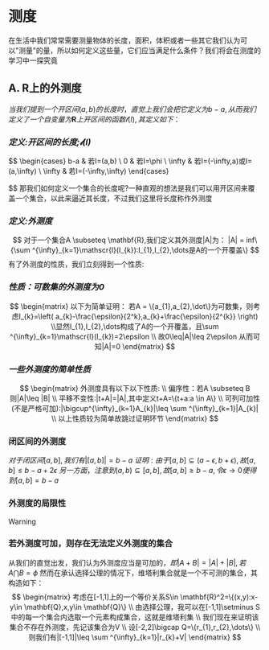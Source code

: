 # 测度
在生活中我们常常需要测量物体的长度，面积，体积或者一些其它我们认为可以"测量"的量，所以如何定义这些量，它们应当满足什么条件？我们将会在测度的学习中一探究竟
## A.    R上的外测度
$当我们提到一个开区间(a,b)的长度时，直觉上我们会把它定义为b-a,从而我们定义了一个自变量为\mathbf{R}上开区间的函数\mathscr{l}(I),其定义如下：$
### *定义:开区间的长度;$\mathscr{l}(I)$*
$$
\begin{cases}
b-a & 若I=(a,b) \\
0 & 若I=\phi \\
\infty & 若I=(-\infty,a)或I=(a,\infty) \\
\infty & 若I=(-\infty,\infty)
\end{cases}

$$
那我们如何定义一个集合的长度呢?一种直观的想法是我们可以用开区间来覆盖一个集合，以此来逼近其长度，不过我们这里将长度称作外测度
### *定义:外测度*
$$
对于一个集合A \subseteq \mathbf{R},我们定义其外测度|A|为：
|A| = inf\{\sum ^{\infty}_{k=1}\mathscr{l}(I_{k}):I_{1},I_{2},\dots是A的一个开覆盖\}
$$
有了外测度的性质，我们立刻得到一个性质:
### *性质：可数集的外测度为0*
$$
\begin{matrix}
以下为简单证明：
若A = \{a_{1},a_{2},\dot\}为可数集，则考虑I_{k}=\left( a_{k}-\frac{\epsilon}{2^k},a_{k}+\frac{\epsilon}{2^{k}} \right)
\\显然I_{1},I_{2},\dots构成了A的一个开覆盖，且\sum ^{\infty}_{k=1}\mathscr{l}(I_{k})=2\epsilon \\
故0\leq|A|\leq 2\epsilon 从而可知|A|=0
\end{matrix}
$$
### *一些外测度的简单性质*
$$
\begin{matrix}
外测度具有以下以下性质: \\
偏序性：若A \subseteq B 则|A|\leq |B| \\
平移不变性:|t+A|=|A|,其中定义t+A=\{t+a:a \in A\} \\
可列可加性(不是严格可加):|\bigcup^{\infty}_{k=1}A_{k}|\leq \sum ^{\infty}_{k=1}|A_{k}| \\
以上性质较为简单故跳过证明环节
\end{matrix}
$$



### 闭区间的外测度
$对于闭区间[a,b],我们有|[a,b]|=b-a$
$证明:由于[a,b]\subseteq(a-\epsilon,b+\epsilon),故[a,b]\leq b-a+2\epsilon$
$另一方面，注意到(a,b)\subseteq[a,b],故[a,b]\geq b-a,令\epsilon\to 0便得到[a,b]=b-a$

### 外测度的局限性

>[!warning]
>### **若外测度可加，则存在无法定义外测度的集合**

从我们的直觉出发，我们认为外测度应当是可加的，$即|A+B|=|A|+|B|,若A \bigcap B = \phi$
然而在承认选择公理的情况下，维塔利集合就是一个不可测的集合，其构造如下：
$$
\begin{matrix}
考虑在[-1,1]上的一个等价关系S\in \mathbf{R}^2=\{(x,y):x-y\in \mathbf{Q},x,y\in \mathbf{Q}\} \\
由选择公理，我可以在[-1,1]\setminus S中的每一个集合内选取一个元素构成集合，这就是维塔利集 \\
我们现在来证明该集合不存在外测度，先记该集合为V \\
设[-2,2]\bigcap Q=\{r_{1},r_{2},\dots\} \\
则我们有|[-1,1]|\leq \sum ^{\infty}_{k=1}|r_{k}+V|
\end{matrix}
$$
